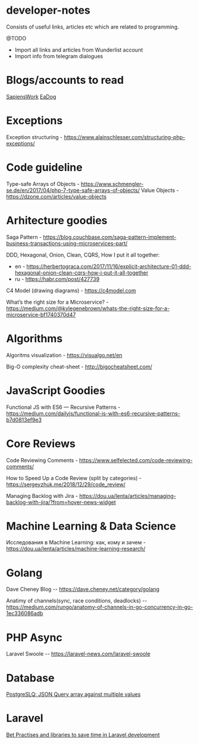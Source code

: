 # developer-notes
Consists of useful links, articles etc which are related to programming. 

@TODO
 * Import all links and articles from Wunderlist account
 * Import info from telegram dialogues
 
# Blogs/accounts to read
[SapiensWork](http://blog.sapiensworks.com/tags.html#Domain%20driven%20design)
[EaDog](https://eatdog.com.ua)


# Exceptions
Exception structuring - https://www.alainschlesser.com/structuring-php-exceptions/

# Code guideline
Type-safe Arrays of Objects - https://www.schmengler-se.de/en/2017/04/php-7-type-safe-arrays-of-objects/
Value Objects - https://dzone.com/articles/value-objects

# Arhitecture goodies

Saga Pattern - https://blog.couchbase.com/saga-pattern-implement-business-transactions-using-microservices-part/

DDD, Hexagonal, Onion, Clean, CQRS, How I put it all together:
- en - https://herbertograca.com/2017/11/16/explicit-architecture-01-ddd-hexagonal-onion-clean-cqrs-how-i-put-it-all-together
- ru - https://habr.com/post/427739

C4 Model (drawing diagrams) - https://c4model.com

What’s the right size for a Microservice? - https://medium.com/@kylegenebrown/whats-the-right-size-for-a-microservice-bf1740370d47

# Algorithms
Algoritms visualization - https://visualgo.net/en

Big-O complexity cheat-sheet - http://bigocheatsheet.com/



# JavaScript Goodies
Functional JS with ES6 — Recursive Patterns - https://medium.com/dailyjs/functional-js-with-es6-recursive-patterns-b7d0813ef9e3

# Core Reviews
Code Reviewing Comments - https://www.selfelected.com/code-reviewing-comments/

How to Speed Up a Code Review (split by categories) - https://sergeyzhuk.me/2018/12/29/code_review/

Managing Backlog with Jira - https://dou.ua/lenta/articles/managing-backlog-with-jira/?from=hover-news-widget


# Machine Learning & Data Science

Исследования в Machine Learning: как, кому и зачем - https://dou.ua/lenta/articles/machine-learning-research/

# Golang
Dave Cheney Blog -- https://dave.cheney.net/category/golang

Anatimy of channels(sync, race conditions, deadlocks) -- https://medium.com/rungo/anatomy-of-channels-in-go-concurrency-in-go-1ec336086adb

# PHP Async

Laravel Swoole -- https://laravel-news.com/laravel-swoole

# Database
[PostgreSLQ: JSON Query array against multiple values](https://dba.stackexchange.com/questions/130699/postgresql-json-query-array-against-multiple-values)

# Laravel
[Bet Practises and libraries to save time in Laravel development](https://medium.com/@alexrenoki/pushing-laravel-further-best-tips-good-practices-for-laravel-5-7-ac97305b8cac)
